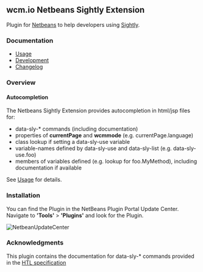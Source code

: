 ## wcm.io Netbeans Sightly Extension

Plugin for [Netbeans](http://www.netbeans.org) to help developers using [Sightly](http://docs.adobe.com/content/docs/en/aem/6-0/develop/sightly.html).

### Documentation

* [Usage](usage.html)
* [Development](development.html)
* [Changelog](changes-report.html)

### Overview

#### Autocompletion

The Netbeans Sightly Extension provides autocompletion in html/jsp files for:

* data-sly-\* commands (including documentation)
* properties of **currentPage** and **wcmmode** (e.g. currentPage.language)
* class lookup if setting a data-sly-use variable
* variable-names defined by data-sly-use and data-sly-list (e.g. data-sly-use.foo)
* members of variables defined (e.g. lookup for foo.MyMethod), including documentation if available


See [Usage](usage.html) for details.

### Installation

You can find the Plugin in the NetBeans Plugin Portal Update Center. Navigate to **'Tools'** > **'Plugins'** and look for the Plugin.

![NetbeanUpdateCenter](images/installation.png)

### Acknowledgments

This plugin contains the documentation for data-sly-\* commands provided in the [HTL specification](https://github.com/Adobe-Marketing-Cloud/htl-spec/blob/master/SPECIFICATION.md)


